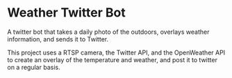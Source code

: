 # Weather Twitter Bot
A twitter bot that takes a daily photo of the outdoors, overlays weather information, and sends it to Twitter.

This project uses a RTSP camera, the Twitter API, and the OpenWeather API to create an overlay of the temperature and weather, and post it to twitter on a regular basis.
